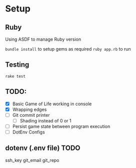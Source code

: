 # Setup

## Ruby
Using ASDF to manage Ruby version

`bundle install` to setup gems as required
`ruby app.rb` to run 

## Testing
`rake test`


## TODO:
- [x] Basic Game of Life working in console
- [x] Wrapping edges
- [ ] Git commit printer
    - [ ] Shading instead of 0 or 1
- [ ] Persist game state between program execution
- [ ] DotEnv Configs

## dotenv (.env file) TODO
ssh_key
git_email
git_repo
